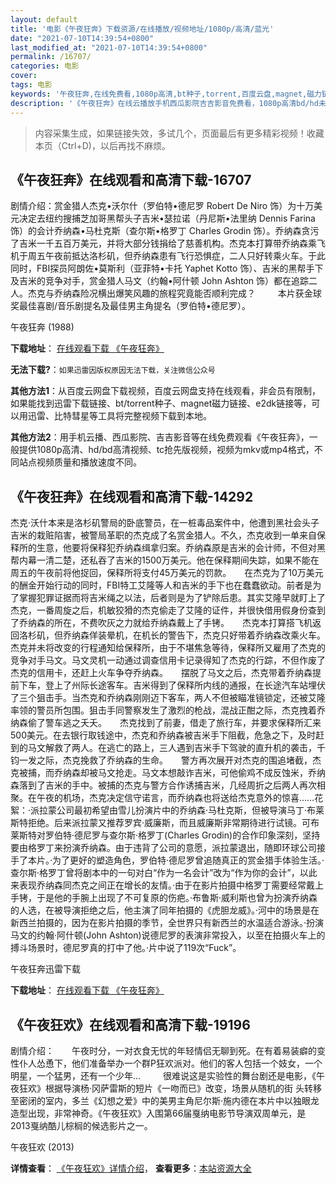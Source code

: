 ```yaml
---
layout: default
title: '电影《午夜狂奔》下载资源/在线播放/视频地址/1080p/高清/蓝光'
date: "2021-07-10T14:39:54+0800"
last_modified_at: "2021-07-10T14:39:54+0800"
permalink: /16707/
categories: 电影
cover:
tags: 电影
keywords: '午夜狂奔,在线免费看,1080p高清,bt种子,torrent,百度云盘,magnet,磁力链,迅雷下载资源'
description: '《午夜狂奔》在线云播放手机西瓜影院吉吉影音免费看，1080p高清bd/hd未删减完整版和tc抢先枪版，mkv/mp4格式，附带bt/torrent种子、magnet/磁力链、百度云盘、网盘资源迅雷下载链接'
---
```


>内容采集生成，如果链接失效，多试几个，页面最后有更多精彩视频！收藏本页（Ctrl+D)，以后再找不麻烦。


## 《午夜狂奔》在线观看和高清下载-16707

剧情介绍：赏金猎人杰克•沃尔什（罗伯特•德尼罗 Robert De Niro 饰）为十万美元决定去纽约搜捕芝加哥黑帮头子吉米•瑟拉诺（丹尼斯•法里纳 Dennis Farina 饰）的会计乔纳森•马杜克斯（查尔斯•格罗丁 Charles Grodin 饰）。乔纳森贪污了吉米一千五百万美元，并将大部分钱捐给了慈善机构。杰克本打算带乔纳森乘飞机于周五午夜前抵达洛杉矶，但乔纳森患有飞行恐惧症，二人只好转乘火车。于此同时，FBI探员阿朗佐•莫斯利（亚菲特•卡托 Yaphet Kotto 饰）、吉米的黑帮手下及吉米的竞争对手，赏金猎人马文（约翰•阿什顿 John Ashton 饰）都在追踪二人。杰克与乔纳森险况横出爆笑风趣的旅程究竟能否顺利完成？  　　本片获金球奖最佳喜剧/音乐剧提名及最佳男主角提名（罗伯特•德尼罗）。


午夜狂奔 (1988)

**下载地址**： [在线观看下载 《午夜狂奔》](https://www.btbtdy.me/btdy/dy3910.html) 


**无法下载?**：`如果迅雷因版权原因无法下载，关注微信公众号 `

**其他方法1**：从百度云网盘下载视频，百度云网盘支持在线观看，非会员有限制，如果能找到迅雷下载链接、bt/torrent种子、magnet磁力链接、e2dk链接等，可以用迅雷、比特彗星等工具将完整视频下载到本地。

**其他方法2**：用手机云播、西瓜影院、吉吉影音等在线免费观看《午夜狂奔》，一般提供1080p高清、hd/bd高清视频、tc抢先版视频，视频为mkv或mp4格式，不同站点视频质量和播放速度不同。


## 《午夜狂奔》在线观看和高清下载-14292

杰克·沃什本来是洛杉矶警局的卧底警员，在一桩毒品案件中，他遭到黑社会头子吉米的栽赃陷害，被警局革职的杰克成了名赏金猎人。不久，杰克收到一单来自保释所的生意，他要将保释犯乔纳森缉拿归案。乔纳森原是吉米的会计师，不但对黑帮内幕一清二楚，还私吞了吉米的1500万美元。他在保释期间失踪，如果不能在周五的午夜前将他捉回，保释所将支付45万美元的罚款。　　在杰克为了10万美元的酬金开始行动的同时，FBI特工艾隆等人和吉米的手下也在蠢蠢欲动。前者是为了掌握犯罪证据而将吉米绳之以法，后者则是为了铲除后患。其实艾隆早就盯上了杰克，一番周旋之后，机敏狡猾的杰克偷走了艾隆的证件，并很快借用假身份查到了乔纳森的所在，不费吹灰之力就给乔纳森戴上了手铐。　　杰克本打算搭飞机返回洛杉矶，但乔纳森佯装晕机，在机长的警告下，杰克只好带着乔纳森改乘火车。杰克并未将改变的行程通知给保释所，由于不堪焦急等待，保释所又雇用了杰克的竞争对手马文。马文灵机一动通过调查信用卡记录得知了杰克的行踪，不但作废了杰克的信用卡，还赶上火车争夺乔纳森。　　摆脱了马文之后，杰克带着乔纳森提前下车，登上了州际长途客车。吉米得到了保释所内线的通报，在长途汽车站埋伏了三个狙击手。当杰克和乔纳森刚刚迈下客车，两人不但被瞄准镜锁定，还被艾隆率领的警员所包围。狙击手同警察发生了激烈的枪战，混战正酣之际，杰克拽着乔纳森偷了警车逃之夭夭。　　杰克找到了前妻，借走了旅行车，并要求保释所汇来500美元。在去银行取钱途中，杰克和乔纳森被吉米手下阻截，危急之下，及时赶到的马文解救了两人。在逃亡的路上，三人遇到吉米手下驾驶的直升机的袭击，千钧一发之际，杰克挽救了乔纳森的生命。　　警方再次展开对杰克的围追堵截，杰克被捕，而乔纳森却被马文抢走。马文本想敲诈吉米，可他偷鸡不成反蚀米，乔纳森落到了吉米的手中。被捕的杰克与警方合作诱捕吉米，几经周折之后两人再次相聚。在午夜的机场，杰克决定信守诺言，而乔纳森也将送给杰克意外的惊喜……花絮：·派拉蒙公司最初希望由雪儿扮演片中的乔纳森·马杜克斯，但被导演马丁·布莱斯特拒绝。后来派拉蒙又推荐罗宾·威廉斯，而且威廉斯非常期待进行试镜。可布莱斯特对罗伯特·德尼罗与查尔斯·格罗丁(Charles Grodin)的合作印象深刻，坚持要由格罗丁来扮演乔纳森。由于违背了公司的意愿，派拉蒙退出，随即环球公司接手了本片。·为了更好的塑造角色，罗伯特·德尼罗曾追随真正的赏金猎手体验生活。·查尔斯·格罗丁曾将剧本中的一句对白“作为一名会计”改为“作为你的会计”，以此来表现乔纳森同杰克之间正在增长的友情。·由于在影片拍摄中格罗丁需要经常戴上手铐，于是他的手腕上出现了不可复原的伤疤。·布鲁斯·威利斯也曾为扮演乔纳森的人选，在被导演拒绝之后，他主演了同年拍摄的《虎胆龙威》。·河中的场景是在新西兰拍摄的，因为在影片拍摄的季节，全世界只有新西兰的水温适合游泳。·扮演马文的约翰·阿什顿(John Ashton)说德尼罗的表演非常投入，以至在拍摄火车上的搏斗场景时，德尼罗真的打中了他。·片中说了119次“Fuck”。


午夜狂奔迅雷下载

**下载地址**： [在线观看下载 《午夜狂奔》](https://www.993dy.com//vod-detail-id-22994.html) 


## 《午夜狂欢》在线观看和高清下载-19196

剧情介绍：　　午夜时分，一对衣食无忧的年轻情侣无聊到死。在有着易装癖的变性仆人怂恿下，他们准备举办一个群P狂欢派对。他们的客人包括一个妓女，一个明星，一个猛男，还有一个少年...  　　很难说这是实验性的舞台剧还是电影，《午夜狂欢》根据导演杨·冈萨雷斯的短片《一吻而已》改变，场景从随机的街 头转移至密闭的室内，多兰《幻想之爱》中的美男主角尼尔斯·施内德在本片中以独眼龙造型出现，非常神奇。《午夜狂欢》入围第66届戛纳电影节导演双周单元，是2013戛纳酷儿棕榈的候选影片之一。


午夜狂欢 (2013)

**详情查看**： [《午夜狂欢》详情介绍](/movie/19196/)， **查看更多**：[本站资源大全](/movie/t/all/)

